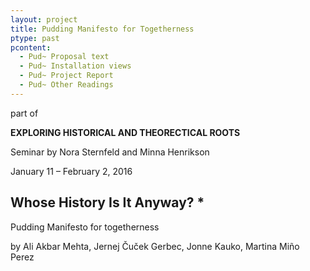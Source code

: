 ```yaml
---
layout: project
title: Pudding Manifesto for Togetherness
ptype: past
pcontent:
  - Pud~ Proposal text
  - Pud~ Installation views
  - Pud~ Project Report
  - Pud~ Other Readings
---
```

part of 

**EXPLORING HISTORICAL AND THEORECTICAL ROOTS**

Seminar by Nora Sternfeld and Minna Henrikson

January 11 – February 2, 2016



## Whose History Is It Anyway? *



Pudding Manifesto for togetherness

by Ali Akbar Mehta, Jernej Čuček Gerbec, Jonne Kauko, Martina Miño Perez
